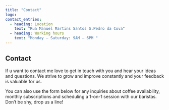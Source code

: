 ```yaml
---
title: "Contact"
logo: 
contact_entries:
  - heading: Location
    text: "Rua Manuel Martins Santos S.Pedro da Cova"
  - heading: Working hours
    text: "Monday – Saturday: 9AM – 6PM "
---
```

 ## Contact

If u want to contact me  love to get in touch with you and hear your ideas and
questions. We strive to grow and improve constantly and your feedback
is valuable for us.

<!-- <h3 class="f4 b lh-title mb2">How can I get…?</h3> -->

You can also use the form below for any inquiries about coffee
availability, monthly subscriptions and scheduling a 1-on-1 session
with our baristas. Don’t be shy, drop us a line!
